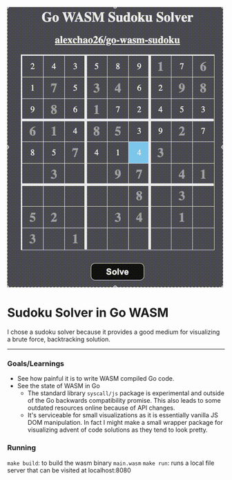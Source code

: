 <img src="output.gif">

# Sudoku Solver in Go WASM

I chose a sudoku solver because it provides a good medium for visualizing a brute force, backtracking solution.

---
### Goals/Learnings
- See how painful it is to write WASM compiled Go code.
- See the state of WASM in Go
    - The standard library `syscall/js` package is experimental and outside of the Go backwards compatibility promise. This also leads to some outdated resources online because of API changes.
    - It's serviceable for small visualizations as it is essentially vanilla JS DOM manipulation. In fact I might make a small wrapper package for visualizing advent of code solutions as they tend to look pretty.

### Running
`make build`: to build the wasm binary `main.wasm`
`make run`: runs a local file server that can be visited at localhost:8080

